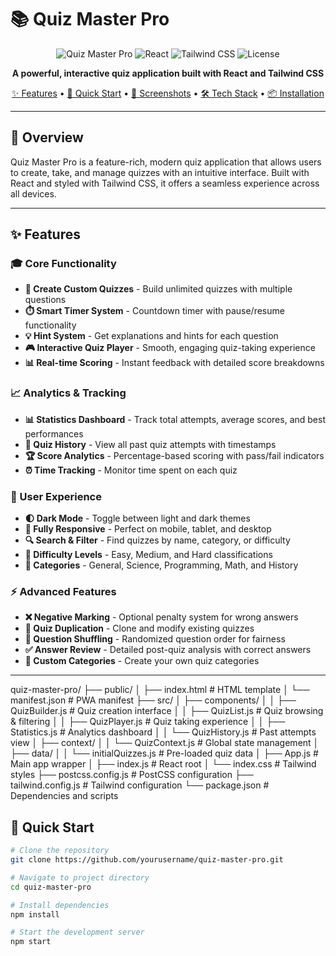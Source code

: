 # 📚 Quiz Master Pro

<div align="center">

![Quiz Master Pro](https://img.shields.io/badge/Quiz-Master%20Pro-purple?style=for-the-badge)
![React](https://img.shields.io/badge/React-18.2.0-61DAFB?style=for-the-badge&logo=react&logoColor=white)
![Tailwind CSS](https://img.shields.io/badge/Tailwind-CSS-38B2AC?style=for-the-badge&logo=tailwind-css&logoColor=white)
![License](https://img.shields.io/badge/License-MIT-green?style=for-the-badge)

**A powerful, interactive quiz application built with React and Tailwind CSS**

[✨ Features](#-features) • [🚀 Quick Start](#-quick-start) • [📸 Screenshots](#-screenshots) • [🛠️ Tech Stack](#️-tech-stack) • [📦 Installation](#-installation)

</div>

---

## 🎯 Overview

Quiz Master Pro is a feature-rich, modern quiz application that allows users to create, take, and manage quizzes with an intuitive interface. Built with React and styled with Tailwind CSS, it offers a seamless experience across all devices.

---

## ✨ Features

### 🎓 Core Functionality
- **📝 Create Custom Quizzes** - Build unlimited quizzes with multiple questions
- **⏱️ Smart Timer System** - Countdown timer with pause/resume functionality
- **💡 Hint System** - Get explanations and hints for each question
- **🎮 Interactive Quiz Player** - Smooth, engaging quiz-taking experience
- **📊 Real-time Scoring** - Instant feedback with detailed score breakdowns

### 📈 Analytics & Tracking
- **📊 Statistics Dashboard** - Track total attempts, average scores, and best performances
- **📜 Quiz History** - View all past quiz attempts with timestamps
- **🏆 Score Analytics** - Percentage-based scoring with pass/fail indicators
- **⏰ Time Tracking** - Monitor time spent on each quiz

### 🎨 User Experience
- **🌓 Dark Mode** - Toggle between light and dark themes
- **📱 Fully Responsive** - Perfect on mobile, tablet, and desktop
- **🔍 Search & Filter** - Find quizzes by name, category, or difficulty
- **🎯 Difficulty Levels** - Easy, Medium, and Hard classifications
- **📂 Categories** - General, Science, Programming, Math, and History

### ⚡ Advanced Features
- **❌ Negative Marking** - Optional penalty system for wrong answers
- **🔄 Quiz Duplication** - Clone and modify existing quizzes
- **🎲 Question Shuffling** - Randomized question order for fairness
- **✅ Answer Review** - Detailed post-quiz analysis with correct answers
- **🎨 Custom Categories** - Create your own quiz categories

---
quiz-master-pro/
├── public/
│   ├── index.html          # HTML template
│   └── manifest.json       # PWA manifest
├── src/
│   ├── components/
│   │   ├── QuizBuilder.js      # Quiz creation interface
│   │   ├── QuizList.js         # Quiz browsing & filtering
│   │   ├── QuizPlayer.js       # Quiz taking experience
│   │   ├── Statistics.js       # Analytics dashboard
│   │   └── QuizHistory.js      # Past attempts view
│   ├── context/
│   │   └── QuizContext.js      # Global state management
│   ├── data/
│   │   └── initialQuizzes.js   # Pre-loaded quiz data
│   ├── App.js              # Main app wrapper
│   ├── index.js            # React root
│   └── index.css           # Tailwind styles
├── postcss.config.js       # PostCSS configuration
├── tailwind.config.js      # Tailwind configuration
└── package.json            # Dependencies and scripts

## 🚀 Quick Start
```bash
# Clone the repository
git clone https://github.com/yourusername/quiz-master-pro.git

# Navigate to project directory
cd quiz-master-pro

# Install dependencies
npm install

# Start the development server
npm start
